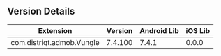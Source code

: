 ## Version Details

| Extension | Version | Android Lib | iOS Lib |
| --- | --- | --- | --- |
| com.distriqt.admob.Vungle | 7.4.100 | 7.4.1 | 0.0.0 |
